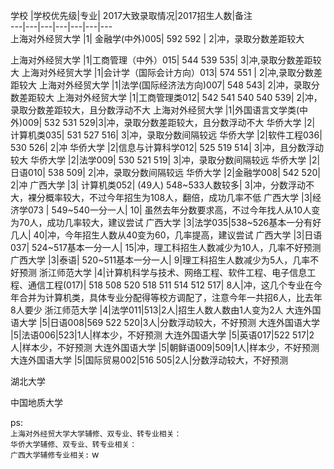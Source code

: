 学校   |学校优先级|专业| 2017大致录取情况|2017招生人数|备注  
---|---|---|---|---|---|---  
上海对外经贸大学 |1| 金融学(中外)005| 592 592 | 2|冲，录取分数差距较大

上海对外经贸大学 |1|工商管理（中外）015| 544 539 535| 3|冲,录取分数差距较大
上海对外经贸大学 |1|会计学（国际会计方向）013| 574 551 | 2|冲,录取分数差距较大
上海对外经贸大学 |1|法学(国际经济法方向)007| 548 543| 2|冲，录取分数差距较大
上海对外经贸大学 |1|工商管理类012| 542  541 540 540 539| 2|冲，录取分数差距较大，且分数浮动不大
上海对外经贸大学 |1|外国语言文学类(中外)009| 532 531 529|3|冲，录取分数差距较大，且分数浮动不大
华侨大学 |2| 计算机类035| 531 527 516| 3|冲，录取分数间隔较远
华侨大学 |2|软件工程036| 530 526| 2|冲
华侨大学 |2|信息与计算科学012| 525 519 514| 3|冲，且分数浮动较大
华侨大学 |2|法学009| 530 521 519| 3|冲，录取分数间隔较远
华侨大学 |2|日语010| 538 509| 2|冲，录取分数间隔较远
华侨大学 |2|金融学008| 542 520| 2|冲
广西大学 |3| 计算机类052| (49人)  548~533人数较多| 3|冲，分数浮动不大，裸分概率较大，不过今年招生为108人，翻倍，成功几率不低
广西大学 |3|经济学073 | 549~540一分一人| 10| 虽然去年分数要求高，不过今年找人从10人变为70人，成功几率较大，建议尝试
广西大学 |3|法学035|538~526基本一分有好几人| 40|冲，今年招生人数从40变为60，几率提高，建议尝试
广西大学 |3|日语037| 524~517基本一分一人| 15|冲，理工科招生人数减少为10人，几率不好预测
广西大学 |3|泰语| 520~511基本一分一人| 9|理工科招生人数减少为5人，几率不好预测
浙江师范大学 |4|计算机科学与技术、网络工程、软件工程、电子信息工程、通信工程(017)| 518 508 520 518 511 514 512 517| 8人|冲，这几个专业在今年合并为计算机类，具体专业分配得等校方调配了，注意今年一共招6人，比去年8人要少
浙江师范大学 |4|法学011|513|2人|招生人数人数由1人变为2人
大连外国语大学 |5|日语008|569 522 520|3人|分数浮动较大，不好预测
大连外国语大学 |5|法语006|523|1人|样本少，不好预测
大连外国语大学 |5|英语017|522 517|2人|样本少，不好预测
大连外国语大学 |5|朝鲜语009|509|1人|样本少，不好预测
大连外国语大学 |5|国际贸易002|516 505|2人|分数浮动较大，不好预测



<!--天津财经大学 |6|国际贸易002|516 505|2人|分数浮动较大，不好预测-->
<!--天津财经大学 |6|国际贸易002|516 505|2人|分数浮动较大，不好预测-->



湖北大学

中国地质大学

ps:  
`上海对外经贸大学大学辅修、双专业、转专业相关： `  
`华侨大学辅修、双专业、转专业相关： `   
`广西大学辅修专业相关:`
w
